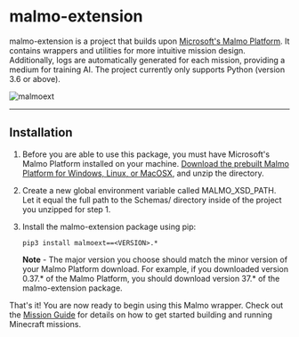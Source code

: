 # **malmo-extension** #

malmo-extension is a project that builds upon [Microsoft's Malmo Platform](https://github.com/Microsoft/malmo/). It contains wrappers and utilities for more intuitive mission design. Additionally, logs are automatically generated for each mission, providing a medium for training AI. The project currently only supports Python (version 3.6 or above).

![malmoext](https://user-images.githubusercontent.com/34667018/62836148-3b3ece00-bc2e-11e9-95e8-ab7f954061d3.gif)
___
## **Installation** ##

1. Before you are able to use this package, you must have Microsoft's Malmo Platform installed on your machine. [Download the prebuilt Malmo Platform for Windows, Linux, or MacOSX](https://github.com/Microsoft/malmo/releases), and unzip the directory.

2. Create a new global environment variable called MALMO_XSD_PATH. Let it equal the full path to the Schemas/ directory inside of the project you unzipped for step 1.

3. Install the malmo-extension package using pip:
    ```
    pip3 install malmoext==<VERSION>.*
    ```

    **Note** - The major version you choose should match the minor version of your Malmo Platform download. For example, if you downloaded version 0.37.\* of the Malmo Platform, you should download version 37.\* of the malmo-extension package.

That's it! You are now ready to begin using this Malmo wrapper. Check out the [Mission Guide](https://github.com/NateRex/malmo-extension/tree/master/example_missions#malmo-extension-mission-guide) for details on how to get started building and running Minecraft missions.
